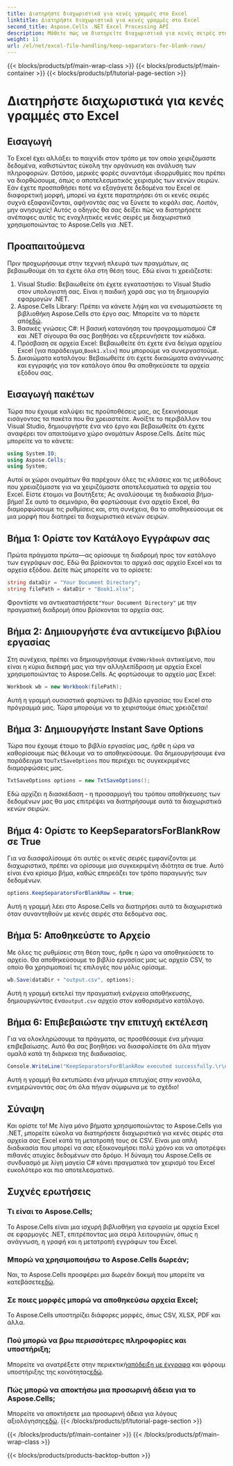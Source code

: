 ```yaml
---
title: Διατηρήστε διαχωριστικά για κενές γραμμές στο Excel
linktitle: Διατηρήστε διαχωριστικά για κενές γραμμές στο Excel
second_title: Aspose.Cells .NET Excel Processing API
description: Μάθετε πώς να διατηρείτε διαχωριστικά για κενές σειρές στο Excel χρησιμοποιώντας το Aspose.Cells για .NET. Οδηγός βήμα προς βήμα με παραδείγματα κώδικα που περιλαμβάνονται.
weight: 11
url: /el/net/excel-file-handling/keep-separators-for-blank-rows/
---
```


{{< blocks/products/pf/main-wrap-class >}}
{{< blocks/products/pf/main-container >}}
{{< blocks/products/pf/tutorial-page-section >}}

# Διατηρήστε διαχωριστικά για κενές γραμμές στο Excel

## Εισαγωγή
Το Excel έχει αλλάξει το παιχνίδι στον τρόπο με τον οποίο χειριζόμαστε δεδομένα, καθιστώντας εύκολη την οργάνωση και ανάλυση των πληροφοριών. Ωστόσο, μερικές φορές συναντάμε ιδιορρυθμίες που πρέπει να διορθώσουμε, όπως ο αποτελεσματικός χειρισμός των κενών σειρών. Εάν έχετε προσπαθήσει ποτέ να εξαγάγετε δεδομένα του Excel σε διαφορετική μορφή, μπορεί να έχετε παρατηρήσει ότι οι κενές σειρές συχνά εξαφανίζονται, αφήνοντάς σας να ξύνετε το κεφάλι σας. Λοιπόν, μην ανησυχείς! Αυτός ο οδηγός θα σας δείξει πώς να διατηρήσετε ανέπαφες αυτές τις ενοχλητικές κενές σειρές με διαχωριστικά χρησιμοποιώντας το Aspose.Cells για .NET.
## Προαπαιτούμενα
Πριν προχωρήσουμε στην τεχνική πλευρά των πραγμάτων, ας βεβαιωθούμε ότι τα έχετε όλα στη θέση τους. Εδώ είναι τι χρειάζεστε:
1. Visual Studio: Βεβαιωθείτε ότι έχετε εγκαταστήσει το Visual Studio στον υπολογιστή σας. Είναι η παιδική χαρά σας για τη δημιουργία εφαρμογών .NET.
2.  Aspose.Cells Library: Πρέπει να κάνετε λήψη και να ενσωματώσετε τη βιβλιοθήκη Aspose.Cells στο έργο σας. Μπορείτε να το πάρετε από[εδώ](https://releases.aspose.com/cells/net/).
3. Βασικές γνώσεις C#: Η βασική κατανόηση του προγραμματισμού C# και .NET σίγουρα θα σας βοηθήσει να εξερευνήσετε τον κώδικα.
4. Πρόσβαση σε αρχεία Excel: Βεβαιωθείτε ότι έχετε ένα δείγμα αρχείου Excel (για παράδειγμα,`Book1.xlsx`) που μπορούμε να συνεργαστούμε.
5. Δικαιώματα καταλόγου: Βεβαιωθείτε ότι έχετε δικαιώματα ανάγνωσης και εγγραφής για τον κατάλογο όπου θα αποθηκεύσετε τα αρχεία εξόδου σας.
## Εισαγωγή πακέτων
Τώρα που έχουμε καλύψει τις προϋποθέσεις μας, ας ξεκινήσουμε εισάγοντας τα πακέτα που θα χρειαστείτε. Ανοίξτε το περιβάλλον του Visual Studio, δημιουργήστε ένα νέο έργο και βεβαιωθείτε ότι έχετε αναφέρει τον απαιτούμενο χώρο ονομάτων Aspose.Cells. Δείτε πώς μπορείτε να το κάνετε:
```csharp
using System.IO;
using Aspose.Cells;
using System;
```
Αυτοί οι χώροι ονομάτων θα παρέχουν όλες τις κλάσεις και τις μεθόδους που χρειαζόμαστε για να χειριζόμαστε αποτελεσματικά τα αρχεία του Excel.
Είστε έτοιμοι να βουτήξετε; Ας αναλύσουμε τη διαδικασία βήμα-βήμα! Σε αυτό το σεμινάριο, θα φορτώσουμε ένα αρχείο Excel, θα διαμορφώσουμε τις ρυθμίσεις και, στη συνέχεια, θα το αποθηκεύσουμε σε μια μορφή που διατηρεί τα διαχωριστικά κενών σειρών.
## Βήμα 1: Ορίστε τον Κατάλογο Εγγράφων σας
Πρώτα πράγματα πρώτα—ας ορίσουμε τη διαδρομή προς τον κατάλογο των εγγράφων σας. Εδώ θα βρίσκονται το αρχικό σας αρχείο Excel και τα αρχεία εξόδου. Δείτε πώς μπορείτε να το ορίσετε:
```csharp
string dataDir = "Your Document Directory";
string filePath = dataDir + "Book1.xlsx";
```
Φροντίστε να αντικαταστήσετε`"Your Document Directory"` με την πραγματική διαδρομή όπου βρίσκονται τα αρχεία σας.
## Βήμα 2: Δημιουργήστε ένα αντικείμενο βιβλίου εργασίας
 Στη συνέχεια, πρέπει να δημιουργήσουμε ένα`Workbook` αντικείμενο, που είναι η κύρια διεπαφή μας για την αλληλεπίδραση με αρχεία Excel χρησιμοποιώντας το Aspose.Cells. Ας φορτώσουμε το αρχείο μας Excel:
```csharp
Workbook wb = new Workbook(filePath);
```
Αυτή η γραμμή ουσιαστικά φορτώνει το βιβλίο εργασίας του Excel στο πρόγραμμά μας. Τώρα μπορούμε να το χειριστούμε όπως χρειάζεται!
## Βήμα 3: Δημιουργήστε Instant Save Options
 Τώρα που έχουμε έτοιμο το βιβλίο εργασίας μας, ήρθε η ώρα να καθορίσουμε πώς θέλουμε να το αποθηκεύσουμε. Θα δημιουργήσουμε ένα παράδειγμα του`TxtSaveOptions` που περιέχει τις συγκεκριμένες διαμορφώσεις μας.
```csharp
TxtSaveOptions options = new TxtSaveOptions();
```
Εδώ αρχίζει η διασκέδαση - η προσαρμογή του τρόπου αποθήκευσης των δεδομένων μας θα μας επιτρέψει να διατηρήσουμε αυτά τα διαχωριστικά κενών σειρών.
## Βήμα 4: Ορίστε το KeepSeparatorsForBlankRow σε True
Για να διασφαλίσουμε ότι αυτές οι κενές σειρές εμφανίζονται με διαχωριστικά, πρέπει να ορίσουμε μια συγκεκριμένη ιδιότητα σε true. Αυτό είναι ένα κρίσιμο βήμα, καθώς επηρεάζει τον τρόπο παραγωγής των δεδομένων.
```csharp
options.KeepSeparatorsForBlankRow = true;
```
Αυτή η γραμμή λέει στο Aspose.Cells να διατηρήσει αυτά τα διαχωριστικά όταν συναντηθούν με κενές σειρές στα δεδομένα σας.
## Βήμα 5: Αποθηκεύστε το Αρχείο
Με όλες τις ρυθμίσεις στη θέση τους, ήρθε η ώρα να αποθηκεύσετε το αρχείο. Θα αποθηκεύσουμε το βιβλίο εργασίας μας ως αρχείο CSV, το οποίο θα χρησιμοποιεί τις επιλογές που μόλις ορίσαμε.
```csharp
wb.Save(dataDir + "output.csv", options);
```
 Αυτή η γραμμή εκτελεί την πραγματική ενέργεια αποθήκευσης, δημιουργώντας ένα`output.csv` αρχείο στον καθορισμένο κατάλογο.
## Βήμα 6: Επιβεβαιώστε την επιτυχή εκτέλεση
Για να ολοκληρώσουμε τα πράγματα, ας προσθέσουμε ένα μήνυμα επιβεβαίωσης. Αυτό θα σας βοηθήσει να διασφαλίσετε ότι όλα πήγαν ομαλά κατά τη διάρκεια της διαδικασίας. 
```csharp
Console.WriteLine("KeepSeparatorsForBlankRow executed successfully.\r\n");
```
Αυτή η γραμμή θα εκτυπώσει ένα μήνυμα επιτυχίας στην κονσόλα, ενημερώνοντάς σας ότι όλα πήγαν σύμφωνα με το σχέδιο!
## Σύναψη
Και ορίστε το! Με λίγα μόνο βήματα χρησιμοποιώντας το Aspose.Cells για .NET, μπορείτε εύκολα να διατηρήσετε διαχωριστικά για κενές σειρές στα αρχεία σας Excel κατά τη μετατροπή τους σε CSV. Είναι μια απλή διαδικασία που μπορεί να σας εξοικονομήσει πολύ χρόνο και να αποτρέψει πιθανές ατυχίες δεδομένων στο δρόμο. Η δύναμη του Aspose.Cells σε συνδυασμό με λίγη μαγεία C# κάνει πραγματικά τον χειρισμό του Excel ευκολότερο και πιο αποτελεσματικό.
## Συχνές ερωτήσεις
### Τι είναι το Aspose.Cells;
Το Aspose.Cells είναι μια ισχυρή βιβλιοθήκη για εργασία με αρχεία Excel σε εφαρμογές .NET, επιτρέποντας μια σειρά λειτουργιών, όπως η ανάγνωση, η γραφή και η μετατροπή εγγράφων του Excel.
### Μπορώ να χρησιμοποιήσω το Aspose.Cells δωρεάν;
 Ναι, το Aspose.Cells προσφέρει μια δωρεάν δοκιμή που μπορείτε να κατεβάσετε[εδώ](https://releases.aspose.com/).
### Σε ποιες μορφές μπορώ να αποθηκεύσω αρχεία Excel;
Το Aspose.Cells υποστηρίζει διάφορες μορφές, όπως CSV, XLSX, PDF και άλλα.
### Πού μπορώ να βρω περισσότερες πληροφορίες και υποστήριξη;
 Μπορείτε να ανατρέξετε στην περιεκτική[απόδειξη με έγγραφα](https://reference.aspose.com/cells/net/) και φόρουμ υποστήριξης της κοινότητας[εδώ](https://forum.aspose.com/c/cells/9).
### Πώς μπορώ να αποκτήσω μια προσωρινή άδεια για το Aspose.Cells;
 Μπορείτε να αποκτήσετε μια προσωρινή άδεια για λόγους αξιολόγησης[εδώ](https://purchase.aspose.com/temporary-license/).
{{< /blocks/products/pf/tutorial-page-section >}}

{{< /blocks/products/pf/main-container >}}
{{< /blocks/products/pf/main-wrap-class >}}

{{< blocks/products/products-backtop-button >}}
